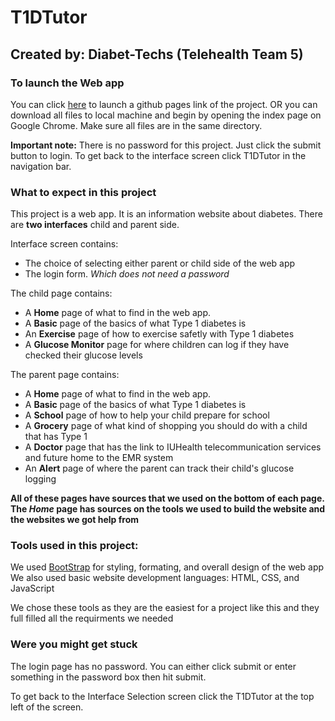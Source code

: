 # T1DTutor
## Created by: Diabet-Techs (Telehealth Team 5)

### To launch the Web app 
You can click [here](https://mattman52.github.io) to launch a github pages link of the project. 
OR you can download all files to local machine and begin by opening the index page on Google Chrome. Make sure all files are in the same directory. 

**Important note:** There is no password for this project. Just click the submit button to login. To get back to the interface screen click T1DTutor in the navigation bar.
### What to expect in this project
This project is a web app. It is an information website about diabetes. There are **two interfaces** child and parent side.

Interface screen contains:
- The choice of selecting either parent or child side of the web app
- The login form. *Which does not need a password*

The child page contains:
- A **Home** page of what to find in the web app. 
- A **Basic** page of the basics of what Type 1 diabetes is
- An **Exercise** page of how to exercise safetly with Type 1 diabetes
- A **Glucose Monitor** page for where children can log if they have checked their glucose levels

The parent page contains:
- A **Home** page of what to find in the web app. 
- A **Basic** page of the basics of what Type 1 diabetes is
- A **School** page of how to help your child prepare for school
- A **Grocery** page of what kind of shopping you should do with a child that has Type 1
- A **Doctor** page that has the link to IUHealth telecommunication services and future home to the EMR system 
- An **Alert** page of where the parent can track their child's glucose logging

**All of these pages have sources that we used on the bottom of each page. The *Home* page has sources on the tools we used to build the website and the websites we got help from**


### Tools used in this project:
We used [BootStrap](https://getbootstrap.com/) for styling, formating, and overall design of the web app
We also used basic website development languages: HTML, CSS, and JavaScript

We chose these tools as they are the easiest for a project like this and they full filled all the requirments we needed

### Were you might get stuck
The login page has no password. You can either click submit or enter something in the password box then hit submit.

To get back to the Interface Selection screen click the T1DTutor at the top left of the screen. 

 
